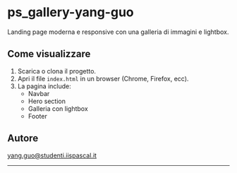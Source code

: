 # ps_gallery-yang-guo

Landing page moderna e responsive con una galleria di immagini e lightbox.

## Come visualizzare

1. Scarica o clona il progetto.
2. Apri il file `index.html` in un browser (Chrome, Firefox, ecc).
3. La pagina include:
   - Navbar
   - Hero section
   - Galleria con lightbox
   - Footer

## Autore
yang.guo@studenti.iispascal.it
****
